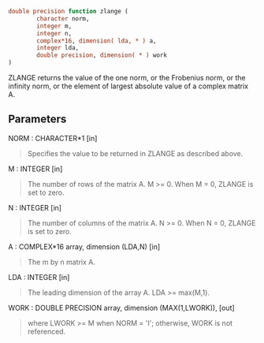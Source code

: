 ```fortran
double precision function zlange (
		character norm,
		integer m,
		integer n,
		complex*16, dimension( lda, * ) a,
		integer lda,
		double precision, dimension( * ) work
)
```

ZLANGE  returns the value of the one norm,  or the Frobenius norm, or
the  infinity norm,  or the  element of  largest absolute value  of a
complex matrix A.

## Parameters
NORM : CHARACTER*1 [in]
> Specifies the value to be returned in ZLANGE as described
> above.

M : INTEGER [in]
> The number of rows of the matrix A.  M >= 0.  When M = 0,
> ZLANGE is set to zero.

N : INTEGER [in]
> The number of columns of the matrix A.  N >= 0.  When N = 0,
> ZLANGE is set to zero.

A : COMPLEX*16 array, dimension (LDA,N) [in]
> The m by n matrix A.

LDA : INTEGER [in]
> The leading dimension of the array A.  LDA >= max(M,1).

WORK : DOUBLE PRECISION array, dimension (MAX(1,LWORK)), [out]
> where LWORK >= M when NORM = 'I'; otherwise, WORK is not
> referenced.
